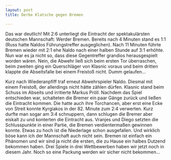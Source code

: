 ```yaml
---
layout: post
title: Derbe Klatsche gegen Bremen

---
```


Das war deutlich! Mit 2:6 unterliegt die Eintracht der spektakulärsten deutschen Mannschaft: Werder Bremen. Bereits nach 4 Minuten stand es 1:1 (Russ hatte Naldos Führungstreffer ausgeglichen). Nach 11 Minuten führte Bremen wieder mit 2:1 ehe Naldo nach einer halben Stunde auf 3:1 erhöhte. Nun war es ja nicht so, dass diese Gegentreffer grandios herausgespielt worden wären. Nein, die Abwehr ließ sich beim ersten Tor überraschen, beim zweiten ging ein Querschläger von Klasnic voraus und beim dritten klappte die Abseitsfalle bei einem Freistoß nicht. Dumm gelaufen...

Kurz nach Wiederanpfiff traf erneut Abwehrspieler Naldo. Diesmal mit einem Freistoß, der allerdings nicht hätte zählen dürfen. Klasnic stand beim Schuss im Abseits und irritierte Markus Pröll. Nachdem das Spiel entschieden war, schalteten die Bremer ein paar Gänge zurück und ließen die Eintracht kommen. Die hatte auch ihre Torchancen, aber erst eine Ecke von Streit konnte Kyrgiakos in der 82. Minute zum 2:4 verwerten. Kurz durfte man sogar am 3:4 schnuppern, dann schlugen die Bremer aber eiskalt zu und konterten die Eintracht aus. Vranjes und Diego setzten die Schlusspunkte in einer Partie, die Bremen verdientermaßen gewinnen konnte. Etwas zu hoch ist die Niederlage schon ausgefallen. Und wirklich böse kann ich der Mannschaft auch nicht sein. Bremen ist einfach ein Phänomen und wir sind ja nicht die ersten, die zu Hause ein halbes Dutzend bekommen haben. Drei Spiele in drei Wettbewerben haben wir jetzt noch in diesem Jahr. Noch so eine Packung werden wir sicher nicht bekommen...

